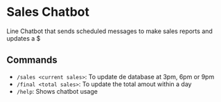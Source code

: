 # Sales Chatbot
Line Chatbot that sends scheduled messages to make sales reports and updates a $

## Commands

- `/sales <current sales>`: To update de database at 3pm, 6pm or 9pm
- `/final <total sales>`: To update the total amout within a day
- `/help`: Shows chatbot usage